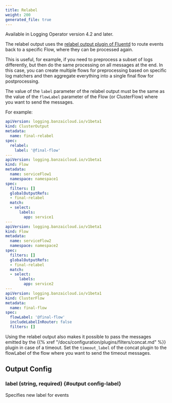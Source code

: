 ```yaml
---
title: Relabel
weight: 200
generated_file: true
---
```


Available in Logging Operator version 4.2 and later.

The relabel output uses the [relabel output plugin of Fluentd](https://docs.fluentd.org/output/relabel) to route events back to a specific Flow, where they can be processed again.

This is useful, for example, if you need to preprocess a subset of logs differently, but then do the same processing on all messages at the end. In this case, you can create multiple flows for preprocessing based on specific log matchers and then aggregate everything into a single final flow for postprocessing.

The value of the `label` parameter of the relabel output must be the same as the value of the `flowLabel` parameter of the Flow (or ClusterFlow) where you want to send the messages.

For example:

```yaml
apiVersion: logging.banzaicloud.io/v1beta1
kind: ClusterOutput
metadata:
  name: final-relabel
spec:
  relabel:
    label: '@final-flow'
---
apiVersion: logging.banzaicloud.io/v1beta1
kind: Flow
metadata:
  name: serviceFlow1
  namespace: namespace1
spec:
  filters: []
  globalOutputRefs:
  - final-relabel
  match:
  - select:
      labels:
        app: service1
---
apiVersion: logging.banzaicloud.io/v1beta1
kind: Flow
metadata:
  name: serviceFlow2
  namespace: namespace2
spec:
  filters: []
  globalOutputRefs:
  - final-relabel
  match:
  - select:
      labels:
        app: service2
---
apiVersion: logging.banzaicloud.io/v1beta1
kind: ClusterFlow
metadata:
  name: final-flow
spec:
  flowLabel: '@final-flow'
  includeLabelInRouter: false
  filters: []
```

Using the relabel output also makes it possible to pass the messages emitted by the {{% xref "/docs/configuration/plugins/filters/concat.md" %}} plugin in case of a timeout. Set the `timeout_label` of the concat plugin to the flowLabel of the flow where you want to send the timeout messages.

## Output Config

### label (string, required) {#output config-label}

Specifies new label for events 



